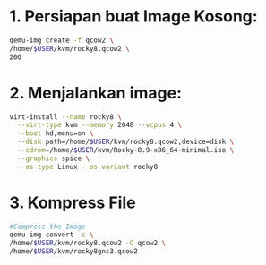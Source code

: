 # 1. Persiapan buat Image Kosong:
```sh
qemu-img create -f qcow2 \
/home/$USER/kvm/rocky8.qcow2 \
20G
```

# 2. Menjalankan image:

```sh
virt-install --name rocky8 \
  --virt-type kvm --memory 2048 --vcpus 4 \
  --boot hd,menu=on \
  --disk path=/home/$USER/kvm/rocky8.qcow2,device=disk \
  --cdrom=/home/$USER/kvm/Rocky-8.9-x86_64-minimal.iso \
  --graphics spice \
  --os-type Linux --os-variant rocky8
```

# 3. Kompress File
```sh
#Compress the Image
qemu-img convert -c \
/home/$USER/kvm/rocky8.qcow2 -O qcow2 \
/home/$USER/kvm/rocky8gns3.qcow2
